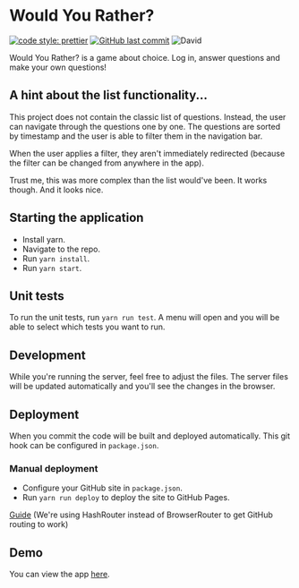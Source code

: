 # Would You Rather?

[![code style: prettier](https://img.shields.io/badge/code_style-prettier-ff69b4.svg?style=flat-square)](https://github.com/prettier/prettier)
[![GitHub last commit](https://img.shields.io/github/last-commit/Flixbox/would-you-rather.svg)](https://github.com/Flixbox/would-you-rather)
![David](https://img.shields.io/david/Flixbox/would-you-rather.svg)

Would You Rather? is a game about choice. Log in, answer questions and make your own questions!

## A hint about the list functionality...

This project does not contain the classic list of questions. Instead, the user can navigate through the questions one by one.
The questions are sorted by timestamp and the user is able to filter them in the navigation bar.

When the user applies a filter, they aren't immediately redirected (because the filter can be changed from anywhere in the app).

Trust me, this was more complex than the list would've been. It works though. And it looks nice.

## Starting the application

-   Install yarn.
-   Navigate to the repo.
-   Run `yarn install`.
-   Run `yarn start`.

## Unit tests

To run the unit tests, run `yarn run test`. A menu will open and you will be able to select which tests you want to run.

## Development

While you're running the server, feel free to adjust the files. The server files will be updated automatically and you'll see the changes in the browser.

## Deployment

When you commit the code will be built and deployed automatically. This git hook can be configured in `package.json`.

### Manual deployment

-   Configure your GitHub site in `package.json`.
-   Run `yarn run deploy` to deploy the site to GitHub Pages.

[Guide](https://reactgo.com/deploy-react-app-github-pages/) (We're using HashRouter instead of BrowserRouter to get GitHub routing to work)

## Demo

You can view the app [here](https://flixbox.github.io/would-you-rather/).
